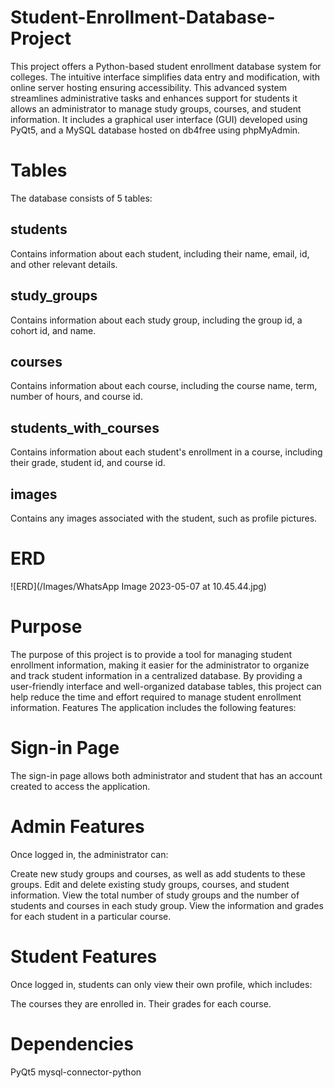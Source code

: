 # Student-Enrollment-Database-Project
This project offers a Python-based student enrollment database system for colleges. The intuitive interface simplifies data entry and modification, with online server hosting ensuring accessibility. This advanced system streamlines administrative tasks and enhances support for students it allows an administrator to manage study groups, courses, and student information. It includes a graphical user interface (GUI) developed using PyQt5, and a MySQL database hosted on db4free using phpMyAdmin.
# Tables
The database consists of 5 tables:

 ## students
Contains information about each student, including their name, email, id, and other relevant details.

 ## study_groups
Contains information about each study group, including the group id, a cohort id, and name.

 ## courses
Contains information about each course, including the course name, term, number of hours, and course id.

 ## students_with_courses
Contains information about each student's enrollment in a course, including their grade, student id, and course id.

 ## images
Contains any images associated with the student, such as profile pictures.
# ERD 
![ERD](/Images/WhatsApp Image 2023-05-07 at 10.45.44.jpg)
# Purpose
The purpose of this project is to provide a tool for managing student enrollment information, making it easier for the administrator to organize and track student information in a centralized database. By providing a user-friendly interface and well-organized database tables, this project can help reduce the time and effort required to manage student enrollment information.
Features
The application includes the following features:

# Sign-in Page
The sign-in page allows both administrator and student that has an account created to access the application.

 # Admin Features
Once logged in, the administrator can:

Create new study groups and courses, as well as add students to these groups.
Edit and delete existing study groups, courses, and student information.
View the total number of study groups and the number of students and courses in each study group.
View the information and grades for each student in a particular course.
# Student Features
Once logged in, students can only view their own profile, which includes:

The courses they are enrolled in.
Their grades for each course.
# Dependencies
PyQt5
mysql-connector-python
